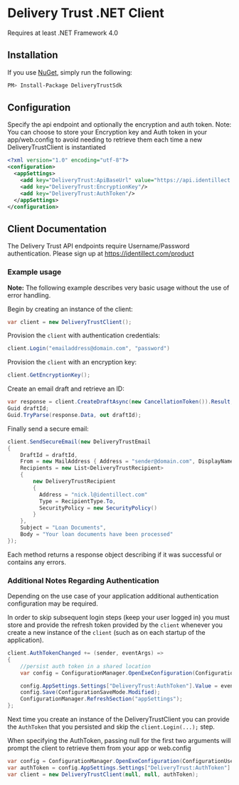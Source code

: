 # Delivery Trust .NET Client
Requires at least .NET Framework 4.0

## Installation

If you use [NuGet](http://www.nuget.org/), simply run the following:
```sh
PM> Install-Package DeliveryTrustSdk
```

## Configuration
Specify the api endpoint and optionally the encryption and auth token. Note: You can choose to store your Encryption key and Auth token in your app/web.config to avoid needing to retrieve them each time a new DeliveryTrustClient is instantiated
```xml
<?xml version="1.0" encoding="utf-8"?>
<configuration>
  <appSettings>
    <add key="DeliveryTrust:ApiBaseUrl" value="https://api.identillect.com/api/v1/"/>
    <add key="DeliveryTrust:EncryptionKey"/>
    <add key="DeliveryTrust:AuthToken"/>
  </appSettings>
</configuration>
```

## Client Documentation
The Delivery Trust API endpoints require Username/Password authentication. Please sign up at https://identillect.com/product
### Example usage
**Note:** The following example describes very basic usage without the use of error handling.

Begin by creating an instance of the client:
```csharp
var client = new DeliveryTrustClient();
```
    
Provision the `client` with authentication credentials:
```csharp
client.Login("emailaddress@domain.com", "password")
```
    
Provision the `client` with an encryption key:
```csharp
client.GetEncryptionKey();
```

Create an email draft and retrieve an ID:
```csharp
var response = client.CreateDraftAsync(new CancellationToken()).Result;
Guid draftId;
Guid.TryParse(response.Data, out draftId);
```

 Finally send a secure email:
```csharp 
client.SendSecureEmail(new DeliveryTrustEmail
{
    DraftId = draftId,
    From = new MailAddress { Address = "sender@domain.com", DisplayName = "Senders Name" },
    Recipients = new List<DeliveryTrustRecipient>
    {
        new DeliveryTrustRecipient 
        {
          Address = "nick.l@identillect.com"
          Type = RecipientType.To,
          SecurityPolicy = new SecurityPolicy()
        }
    },
    Subject = "Loan Documents",
    Body = "Your loan documents have been processed"
});
```

Each method returns a response object describing if it was successful or contains any errors.
### Additional Notes Regarding Authentication
Depending on the use case of your application additional authentication configuration may be required.

In order to skip subsequent login steps (keep your user logged in) you must store and provide the refresh token provided by the `client` whenever you create a new instance of the `client` (such as on each startup of the application).
```csharp
client.AuthTokenChanged += (sender, eventArgs) =>
{
    //persist auth token in a shared location
	var config = ConfigurationManager.OpenExeConfiguration(ConfigurationUserLevel.None);

    config.AppSettings.Settings["DeliveryTrust:AuthToken"].Value = eventArgs.AuthToken;
    config.Save(ConfigurationSaveMode.Modified);
    ConfigurationManager.RefreshSection("appSettings");
};
```
    
Next time you create an instance of the DeliveryTrustClient you can provide the `AuthToken` that you persisted and skip the `client.Login(...);` step.

When specifying the AuthToken, passing null for the first two arguments will prompt the client to retrieve them from your app or web.config
```csharp
var config = ConfigurationManager.OpenExeConfiguration(ConfigurationUserLevel.None);
var authToken = config.AppSettings.Settings["DeliveryTrust:AuthToken"].Value;
var client = new DeliveryTrustClient(null, null, authToken);
```
